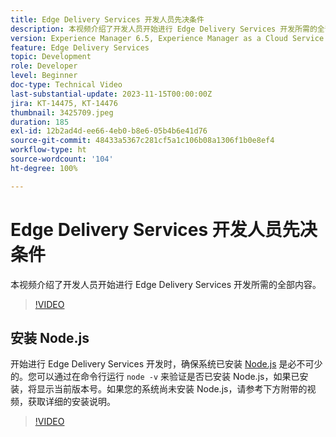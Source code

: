 ```yaml
---
title: Edge Delivery Services 开发人员先决条件
description: 本视频介绍了开发人员开始进行 Edge Delivery Services 开发所需的全部内容。
version: Experience Manager 6.5, Experience Manager as a Cloud Service
feature: Edge Delivery Services
topic: Development
role: Developer
level: Beginner
doc-type: Technical Video
last-substantial-update: 2023-11-15T00:00:00Z
jira: KT-14475, KT-14476
thumbnail: 3425709.jpeg
duration: 185
exl-id: 12b2ad4d-ee66-4eb0-b8e6-05b4b6e41d76
source-git-commit: 48433a5367c281cf5a1c106b08a1306f1b0e8ef4
workflow-type: ht
source-wordcount: '104'
ht-degree: 100%

---
```


# Edge Delivery Services 开发人员先决条件

本视频介绍了开发人员开始进行 Edge Delivery Services 开发所需的全部内容。

>[!VIDEO](https://video.tv.adobe.com/v/3425709/?learn=on)

## 安装 Node.js

开始进行 Edge Delivery Services 开发时，确保系统已安装 [Node.js](https://nodejs.org) 是必不可少的。您可以通过在命令行运行 `node -v` 来验证是否已安装 Node.js，如果已安装，将显示当前版本号。如果您的系统尚未安装 Node.js，请参考下方附带的视频，获取详细的安装说明。

>[!VIDEO](https://video.tv.adobe.com/v/3425710/?learn=on)
